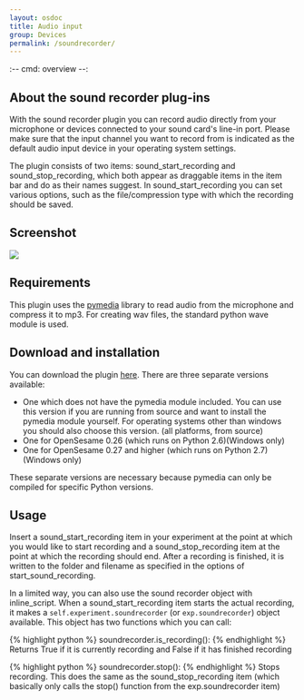 ```yaml
---
layout: osdoc
title: Audio input
group: Devices
permalink: /soundrecorder/
---
```


:--
cmd: overview
--:

## About the sound recorder plug-ins

With the sound recorder plugin you can record audio directly from your microphone or devices connected to your sound card's line-in port. Please make sure that the input channel you want to record from is indicated as the default audio input device in your operating system settings.

The plugin consists of two items: sound_start_recording and sound_stop_recording, which both appear as draggable items in the item bar and do as their names suggest. In sound_start_recording you can set various options, such as the file/compression type with which the recording should be saved.

## Screenshot

![](/img/fig/fig9.9.1.png)

## Requirements

This plugin uses the [pymedia][pymedia-url] library to read audio from the microphone and compress it to mp3. For creating wav files, the standard python wave module is used.

## Download and installation

You can download the plugin [here][plugin-url]. There are three separate versions available:

- One which does not have the pymedia module included. You can use this version if you are running from source and want to install the pymedia module yourself. For operating systems other than windows you should also choose this version. (all platforms, from source)
- One for OpenSesame 0.26 (which runs on Python 2.6)(Windows only)
- One for OpenSesame 0.27 and higher (which runs on Python 2.7)(Windows only)

These separate versions are necessary because pymedia can only be compiled for specific Python versions.

## Usage

Insert a sound_start_recording item in your experiment at the point at which you would like to start recording and a sound_stop_recording item at the point at which the recording should end. After a recording is finished, it is written to the folder and filename as specified in the options of start_sound_recording.

In a limited way, you can also use the sound recorder object with inline_script. When a sound_start_recording item starts the actual recording, it makes a `self.experiment.soundrecorder` (or `exp.soundrecorder`) object available.
This object has two functions which you can call:

{% highlight python %}
soundrecorder.is_recording(): 
{% endhighlight %}
Returns True if it is currently recording and False if it has finished recording

{% highlight python %}
soundrecorder.stop(): 
{% endhighlight %}
Stops recording. This does the same as the sound_stop_recording item (which basically only calls the stop() function from the exp.soundrecorder item)

[pymedia-url]: http://www.lfd.uci.edu/~gohlke/pythonlibs/#pymedia
[plugin-url]: https://github.com/dschreij/opensesame_soundrecorder_plugins/tags

